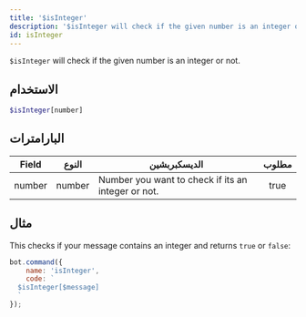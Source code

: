 ```yaml
---
title: '$isInteger'
description: '$isInteger will check if the given number is an integer or not.'
id: isInteger
---
```


`$isInteger` will check if the given number is an integer or not.

## الاستخدام

```php
$isInteger[number]
```

## البارامترات

| Field  | النوع  | الديسكبربشين                                       | مطلوب |
| ------ | ------ | -------------------------------------------------- |:-----:|
| number | number | Number you want to check if its an integer or not. | true  |

## مثال

This checks if your message contains an integer and returns `true` or `false`:

```javascript
bot.command({
    name: 'isInteger',
    code: `
  $isInteger[$message]
  `
});
```
